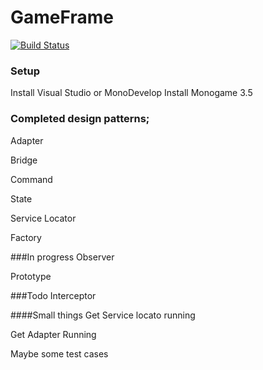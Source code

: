 # GameFrame
[![Build Status](https://travis-ci.org/Taikatou/GameFrame.svg?branch=master)](https://travis-ci.org/Taikatou/GameFrame)

### Setup
Install Visual Studio or MonoDevelop
Install Monogame 3.5

### Completed design patterns;
Adapter

Bridge

Command

State

Service Locator

Factory

###In progress
Observer

Prototype

###Todo
Interceptor


####Small things
Get Service locato running

Get Adapter Running

Maybe some test cases
